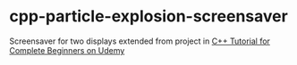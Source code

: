# cpp-particle-explosion-screensaver
Screensaver for two displays extended from project in [C++ Tutorial for Complete Beginners on Udemy](https://www.udemy.com/course/free-learn-c-tutorial-beginners/)
